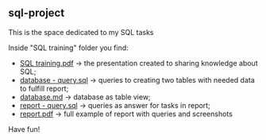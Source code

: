 ## sql-project

This is the space dedicated to my SQL tasks

Inside "SQL training" folder you find:
* [SQL training.pdf](https://github.com/alicjasaw/sql-project/blob/main/SQL%20training/SQL%20training%20II.pdf) -> the presentation created to sharing knowledge about SQL;
* [database - query.sql](https://github.com/alicjasaw/sql-project/blob/main/SQL%20training/database%20-%20query.sql) -> queries to creating two tables with needed data to fulfill report;
* [database.md](https://github.com/alicjasaw/sql-project/blob/main/SQL%20training/database.md) -> database as table view;
* [report - query.sql](https://github.com/alicjasaw/sql-project/blob/main/SQL%20training/report%20-%20query.sql) -> queries as answer for tasks in report;
* [report.pdf](https://github.com/alicjasaw/sql-project/blob/main/SQL%20training/report.pdf) -> full example of report with queries and screenshots

Have fun!

